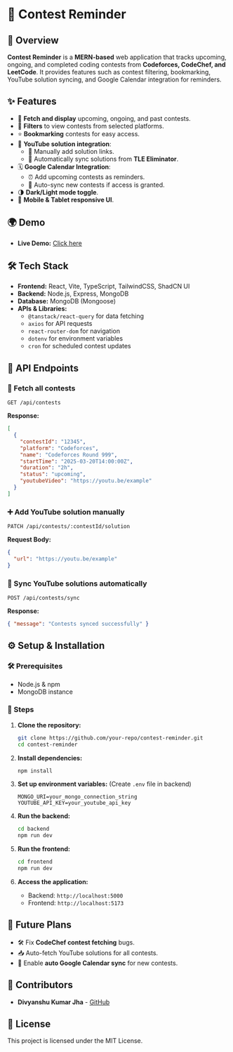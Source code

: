 # 🚀 Contest Reminder

## 📌 Overview
**Contest Reminder** is a **MERN-based** web application that tracks upcoming, ongoing, and completed coding contests from **Codeforces, CodeChef, and LeetCode**. It provides features such as contest filtering, bookmarking, YouTube solution syncing, and Google Calendar integration for reminders.

## ✨ Features
- 📅 **Fetch and display** upcoming, ongoing, and past contests.
- 🎯 **Filters** to view contests from selected platforms.
- ⭐ **Bookmarking** contests for easy access.
- 🎥 **YouTube solution integration**:
  - 📌 Manually add solution links.
  - 🔄 Automatically sync solutions from **TLE Eliminator**.
- 🗓 **Google Calendar Integration**:
  - ⏰ Add upcoming contests as reminders.
  - 🔁 Auto-sync new contests if access is granted.
- 🌗 **Dark/Light mode toggle**.
- 📱 **Mobile & Tablet responsive UI**.

## 🌍 Demo
- **Live Demo:** [Click here](https://www.youtube.com/watch?v=aQKZoOK_x2I) 

## 🛠 Tech Stack
- **Frontend:** React, Vite, TypeScript, TailwindCSS, ShadCN UI
- **Backend:** Node.js, Express, MongoDB
- **Database:** MongoDB (Mongoose)
- **APIs & Libraries:**
  - `@tanstack/react-query` for data fetching
  - `axios` for API requests
  - `react-router-dom` for navigation
  - `dotenv` for environment variables
  - `cron` for scheduled contest updates

## 🔌 API Endpoints
### 📢 Fetch all contests
```http
GET /api/contests
```
**Response:**
```json
[
  {
    "contestId": "12345",
    "platform": "Codeforces",
    "name": "Codeforces Round 999",
    "startTime": "2025-03-20T14:00:00Z",
    "duration": "2h",
    "status": "upcoming",
    "youtubeVideo": "https://youtu.be/example"
  }
]
```

### ➕ Add YouTube solution manually
```http
PATCH /api/contests/:contestId/solution
```
**Request Body:**
```json
{
  "url": "https://youtu.be/example"
}
```

### 🔄 Sync YouTube solutions automatically
```http
POST /api/contests/sync
```
**Response:**
```json
{ "message": "Contests synced successfully" }
```

## ⚙️ Setup & Installation
### 🛠 Prerequisites
- Node.js & npm
- MongoDB instance

### 🚀 Steps
1. **Clone the repository:**
   ```sh
   git clone https://github.com/your-repo/contest-reminder.git
   cd contest-reminder
   ```

2. **Install dependencies:**
   ```sh
   npm install
   ```

3. **Set up environment variables:** (Create `.env` file in backend)
   ```env
   MONGO_URI=your_mongo_connection_string
   YOUTUBE_API_KEY=your_youtube_api_key
   ```

4. **Run the backend:**
   ```sh
   cd backend
   npm run dev
   ```

5. **Run the frontend:**
   ```sh
   cd frontend
   npm run dev
   ```

6. **Access the application:**
   - Backend: `http://localhost:5000`
   - Frontend: `http://localhost:5173`

## 🔮 Future Plans
- 🛠 Fix **CodeChef contest fetching** bugs.
- 📥 Auto-fetch YouTube solutions for all contests.
- 🔔 Enable **auto Google Calendar sync** for new contests.

## 👥 Contributors
- **Divyanshu Kumar Jha** - [GitHub](https://github.com/your-profile)

## 📜 License
This project is licensed under the MIT License.

